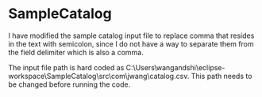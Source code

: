 # SampleCatalog

I have modified the sample catalog input file to replace comma that resides in the text with semicolon, since I do not have a way to separate them from the field delimiter which is also a comma.

The input file path is hard coded as C:\\Users\\wangandshi\\eclipse-workspace\\SampleCatalog\\src\\com\\jwang\\catalog.csv. This path needs to be changed before running the code.
